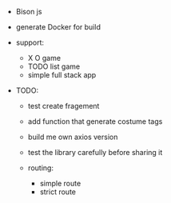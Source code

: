 + Bison js

+ generate Docker for build
+ support:
    + X O game
    + TODO list game
    + simple full stack app


+ TODO:
    + test create fragement

    + add function that generate costume tags
    + build me own axios version
    + test the library carefully before sharing it
    + routing:
        + simple route
        + strict route